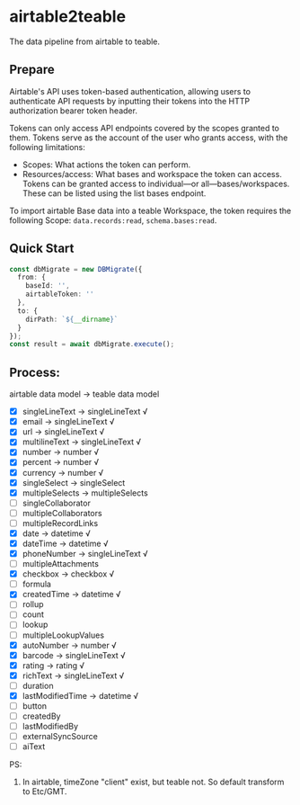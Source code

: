 # airtable2teable

The data pipeline from airtable to teable.

## Prepare

Airtable's API uses token-based authentication, allowing users to authenticate API requests by inputting their tokens
into the HTTP authorization bearer token header.

Tokens can only access API endpoints covered by the scopes granted to them. Tokens serve as the account of the user who
grants access, with the following limitations:

- Scopes: What actions the token can perform.
- Resources/access: What bases and workspace the token can access. Tokens can be granted access to individual—or
  all—bases/workspaces. These can be listed using the list bases endpoint.

To import airtable Base data into a teable Workspace, the token requires the following
Scope: `data.records:read`, `schema.bases:read`.

## Quick Start

```typescript
const dbMigrate = new DBMigrate({
  from: {
    baseId: '',
    airtableToken: ''
  },
  to: {
    dirPath: `${__dirname}`
  }
});
const result = await dbMigrate.execute();
```

## Process:

airtable data model -> teable data model

- [x] singleLineText -> singleLineText √
- [x] email -> singleLineText √
- [x] url -> singleLineText √
- [x] multilineText -> singleLineText √
- [x] number -> number √
- [x] percent -> number √
- [x] currency -> number √
- [x] singleSelect -> singleSelect
- [x] multipleSelects -> multipleSelects
- [ ] singleCollaborator
- [ ] multipleCollaborators
- [ ] multipleRecordLinks
- [x] date -> datetime √
- [x] dateTime -> datetime √
- [x] phoneNumber -> singleLineText √
- [ ] multipleAttachments
- [x] checkbox -> checkbox √
- [ ] formula
- [x] createdTime -> datetime √
- [ ] rollup
- [ ] count
- [ ] lookup
- [ ] multipleLookupValues
- [x] autoNumber -> number √
- [x] barcode -> singleLineText √
- [x] rating -> rating √
- [x] richText -> singleLineText √
- [ ] duration
- [x] lastModifiedTime -> datetime √
- [ ] button
- [ ] createdBy
- [ ] lastModifiedBy
- [ ] externalSyncSource
- [ ] aiText

PS:

1. In airtable, timeZone "client" exist, but teable not. So default transform to Etc/GMT.